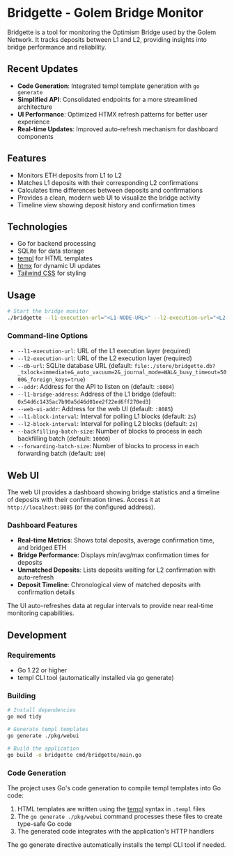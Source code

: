 # Bridgette - Golem Bridge Monitor

Bridgette is a tool for monitoring the Optimism Bridge used by the Golem Network. It tracks deposits between L1 and L2, providing insights into bridge performance and reliability.

## Recent Updates

- **Code Generation**: Integrated templ template generation with `go generate`
- **Simplified API**: Consolidated endpoints for a more streamlined architecture
- **UI Performance**: Optimized HTMX refresh patterns for better user experience
- **Real-time Updates**: Improved auto-refresh mechanism for dashboard components

## Features

- Monitors ETH deposits from L1 to L2
- Matches L1 deposits with their corresponding L2 confirmations
- Calculates time differences between deposits and confirmations
- Provides a clean, modern web UI to visualize the bridge activity
- Timeline view showing deposit history and confirmation times

## Technologies

- Go for backend processing
- SQLite for data storage
- [templ](https://templ.guide) for HTML templates
- [htmx](https://htmx.org) for dynamic UI updates
- [Tailwind CSS](https://tailwindcss.com) for styling

## Usage

```bash
# Start the bridge monitor
./bridgette --l1-execution-url="<L1-NODE-URL>" --l2-execution-url="<L2-NODE-URL>"
```

### Command-line Options

- `--l1-execution-url`: URL of the L1 execution layer (required)
- `--l2-execution-url`: URL of the L2 execution layer (required)
- `--db-url`: SQLite database URL (default: `file:./store/bridgette.db?_txlock=immediate&_auto_vacuum=2&_journal_mode=WAL&_busy_timeout=5000&_foreign_keys=true`)
- `--addr`: Address for the API to listen on (default: `:8084`)
- `--l1-bridge-address`: Address of the L1 bridge (default: `0x54d6c1435ac7b90a5d46d01ee2f22ed6ff270ed3`)
- `--web-ui-addr`: Address for the web UI (default: `:8085`)
- `--l1-block-interval`: Interval for polling L1 blocks (default: `2s`)
- `--l2-block-interval`: Interval for polling L2 blocks (default: `2s`)
- `--backfilling-batch-size`: Number of blocks to process in each backfilling batch (default: `10000`)
- `--forwarding-batch-size`: Number of blocks to process in each forwarding batch (default: `100`)

## Web UI

The web UI provides a dashboard showing bridge statistics and a timeline of deposits with their confirmation times. Access it at `http://localhost:8085` (or the configured address).

### Dashboard Features

- **Real-time Metrics**: Shows total deposits, average confirmation time, and bridged ETH
- **Bridge Performance**: Displays min/avg/max confirmation times for deposits
- **Unmatched Deposits**: Lists deposits waiting for L2 confirmation with auto-refresh
- **Deposit Timeline**: Chronological view of matched deposits with confirmation details

The UI auto-refreshes data at regular intervals to provide near real-time monitoring capabilities.

## Development

### Requirements

- Go 1.22 or higher
- templ CLI tool (automatically installed via go generate)

### Building

```bash
# Install dependencies
go mod tidy

# Generate templ templates
go generate ./pkg/webui

# Build the application
go build -o bridgette cmd/bridgette/main.go
```

### Code Generation

The project uses Go's code generation to compile templ templates into Go code:

1. HTML templates are written using the [templ](https://templ.guide) syntax in `.templ` files
2. The `go generate ./pkg/webui` command processes these files to create type-safe Go code
3. The generated code integrates with the application's HTTP handlers

The go generate directive automatically installs the templ CLI tool if needed. 